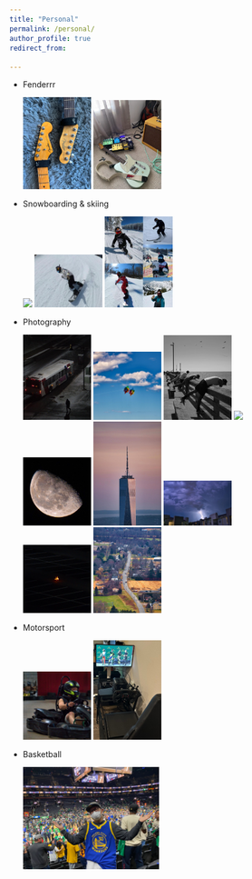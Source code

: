 ```yaml
---
title: "Personal"
permalink: /personal/
author_profile: true
redirect_from:

---
```


* Fenderrr

  <img src='/images/g1.png' style="max-width: 25%;">
  <img src='/images/g2.png' style="max-width: 25%;">

* Snowboarding & skiing

  <img src='/images/s2.jpeg' style="max-width: 25%;">
  <img src='/images/s3.jpg' style="max-width: 25%;">
  <img src='/images/s1.png' style="max-width: 25%;">

* Photography

  <img src='/images/p1.jpg' style="max-width: 25%;">
  <img src='/images/p2.jpg' style="max-width: 25%;">
  <img src='/images/p3.jpg' style="max-width: 25%;">
  <img src='/images/p4.jpg' style="max-width: 25%;">
  <img src='/images/p5.jpg' style="max-width: 25%;">
  <img src='/images/p6.jpg' style="max-width: 25%;">
  <img src='/images/p7.jpg' style="max-width: 25%;">
  <img src='/images/p8.jpg' style="max-width: 25%;">
  <img src='/images/p9.jpg' style="max-width: 25%;">

* Motorsport

  <img src='/images/m2.jpg' style="max-width: 25%;">
  <img src='/images/m3.jpg' style="max-width: 25%;">

* Basketball

  <img src='/images/b1.png' style="max-width: 50%;">

